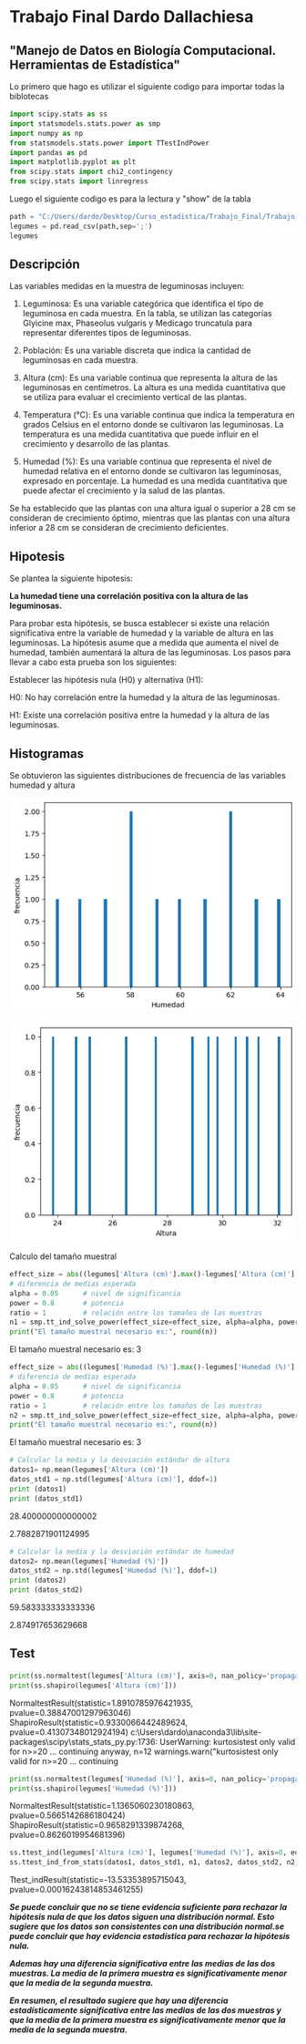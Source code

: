 # Trabajo Final Dardo Dallachiesa

## "Manejo de Datos en Biología Computacional. Herramientas de Estadística"

Lo primero que hago es utilizar el siguiente codigo para importar todas la biblotecas


````python 
import scipy.stats as ss
import statsmodels.stats.power as smp
import numpy as np
from statsmodels.stats.power import TTestIndPower
import pandas as pd
import matplotlib.pyplot as plt
from scipy.stats import chi2_contingency
from scipy.stats import linregress
````


Luego el siguiente codigo es para la lectura y "show" de la tabla

````python
path = "C:/Users/dardo/Desktop/Curso_estadistica/Trabajo_Final/Trabajo_Final_Dallachiesa/Tabla_Plantas.csv"
legumes = pd.read_csv(path,sep=';')
legumes
````
## Descripción

Las variables medidas en la muestra de leguminosas incluyen:

1) Leguminosa: Es una variable categórica que identifica el tipo de leguminosa en cada muestra. En la tabla, se utilizan las categorías Glyicine max, Phaseolus vulgaris y Medicago truncatula para representar diferentes tipos de leguminosas.

2) Población: Es una variable discreta que indica la cantidad de leguminosas en cada muestra.

3) Altura (cm): Es una variable continua que representa la altura de las leguminosas en centímetros. La altura es una medida cuantitativa que se utiliza para evaluar el crecimiento vertical de las plantas.

4) Temperatura (°C): Es una variable continua que indica la temperatura en grados Celsius en el entorno donde se cultivaron las leguminosas. La temperatura es una medida cuantitativa que puede influir en el crecimiento y desarrollo de las plantas.

5) Humedad (%): Es una variable continua que representa el nivel de humedad relativa en el entorno donde se cultivaron las leguminosas, expresado en porcentaje. La humedad es una medida cuantitativa que puede afectar el crecimiento y la salud de las plantas.

Se ha establecido que las plantas con una altura igual o superior a 28 cm se consideran de crecimiento óptimo, 
mientras que las plantas con una altura inferior a 28 cm se consideran de crecimiento deficientes.

## Hipotesis

Se plantea la siguiente hipotesis:

**La humedad tiene una correlación positiva con la altura de las leguminosas.**

Para probar esta hipótesis, se busca establecer si existe una relación significativa entre la variable de humedad 
y la variable de altura en las leguminosas. 
La hipótesis asume que a medida que aumenta el nivel de humedad, también aumentará la altura de las leguminosas.
Los pasos para llevar a cabo esta prueba son los siguientes:

Establecer las hipótesis nula (H0) y alternativa (H1):

H0: No hay correlación entre la humedad y la altura de las leguminosas.

H1: Existe una correlación positiva entre la humedad y la altura de las leguminosas.

## Histogramas

Se obtuvieron las siguientes distribuciones de frecuencia de las variables humedad y altura 

![Alt text](image.png)


![Alt text](image-1.png)



Calculo del tamaño muestral

````python
effect_size = abs((legumes['Altura (cm)'].max()-legumes['Altura (cm)'].min())/legumes['Altura (cm)'].std())   
# diferencia de medias esperada
alpha = 0.05      # nivel de significancia
power = 0.8       # potencia
ratio = 1         # relación entre los tamaños de las muestras
n1 = smp.tt_ind_solve_power(effect_size=effect_size, alpha=alpha, power=power, ratio=ratio)
print("El tamaño muestral necesario es:", round(n))
````
El tamaño muestral necesario es: 3


````python
effect_size = abs((legumes['Humedad (%)'].max()-legumes['Humedad (%)'].min())/legumes['Humedad (%)'].std())   
# diferencia de medias esperada
alpha = 0.05      # nivel de significancia
power = 0.8       # potencia
ratio = 1         # relación entre los tamaños de las muestras
n2 = smp.tt_ind_solve_power(effect_size=effect_size, alpha=alpha, power=power, ratio=ratio)
print("El tamaño muestral necesario es:", round(n))
````
El tamaño muestral necesario es: 3

````python 
# Calcular la media y la desviación estándar de altura
datos1= np.mean(legumes['Altura (cm)'])
datos_std1 = np.std(legumes['Altura (cm)'], ddof=1)
print (datos1)
print (datos_std1)
````
28.400000000000002

2.7882871901124995


````python
# Calcular la media y la desviación estándar de humedad
datos2= np.mean(legumes['Humedad (%)'])
datos_std2 = np.std(legumes['Humedad (%)'], ddof=1)
print (datos2)
print (datos_std2)
````
59.583333333333336


2.874917653629668

## Test
````python
print(ss.normaltest(legumes['Altura (cm)'], axis=0, nan_policy='propagate'))
print(ss.shapiro(legumes['Altura (cm)']))
````
NormaltestResult(statistic=1.8910785976421935, pvalue=0.38847001297963046)
ShapiroResult(statistic=0.9330066442489624, pvalue=0.41307348012924194)
c:\Users\dardo\anaconda3\lib\site-packages\scipy\stats\_stats_py.py:1736: UserWarning: kurtosistest only valid for n>=20 ... continuing anyway, n=12
  warnings.warn("kurtosistest only valid for n>=20 ... continuing 

````python
print(ss.normaltest(legumes['Humedad (%)'], axis=0, nan_policy='propagate'))
print(ss.shapiro(legumes['Humedad (%)']))
````
NormaltestResult(statistic=1.1365060230180863, pvalue=0.5665142686180424)
ShapiroResult(statistic=0.9658291339874268, pvalue=0.8626019954681396)

````python 
ss.ttest_ind(legumes['Altura (cm)'], legumes['Humedad (%)'], axis=0, equal_var=True, nan_policy='propagate', permutations=None, random_state=None, alternative='two-sided', trim=0)
ss.ttest_ind_from_stats(datos1, datos_std1, n1, datos2, datos_std2, n2, equal_var=True, alternative='two-sided')
````
Ttest_indResult(statistic=-13.53353895715043, pvalue=0.00016243814853461255)

***Se puede concluir que no se tiene evidencia suficiente para rechazar la hipótesis nula de que los datos siguen una distribución normal. Esto sugiere que los datos son consistentes con una distribución normal.se puede concluir que hay evidencia estadística para rechazar la hipótesis nula.***

***Ademas hay una diferencia significativa entre las medias de las dos muestras. La media de la primera muestra es significativamente menor que la media de la segunda muestra.***

***En resumen, el resultado sugiere que hay una diferencia estadísticamente significativa entre las medias de las dos muestras y que la media de la primera muestra es significativamente menor que la media de la segunda muestra.*** 


